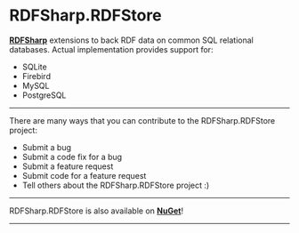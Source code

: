 # RDFSharp.RDFStore
<b><a href="https://github.com/mdesalvo/RDFSharp">RDFSharp</a></b> extensions to back RDF data on common SQL relational databases. Actual implementation provides support for: 
<ul>
    <li>SQLite</li>
    <li>Firebird</li>
    <li>MySQL</li>
    <li>PostgreSQL</li>
</ul>
<hr>
There are many ways that you can contribute to the RDFSharp.RDFStore project: 

<ul>
    <li>Submit a bug</li> 
    <li>Submit a code fix for a bug</li>  
    <li>Submit a feature request</li>
    <li>Submit code for a feature request</li>
    <li>Tell others about the RDFSharp.RDFStore project :)</li>
</ul>
<hr>
RDFSharp.RDFStore is also available on <b><a href="http://www.nuget.org/packages?q=rdfsharp">NuGet</a></b>!
<hr>
